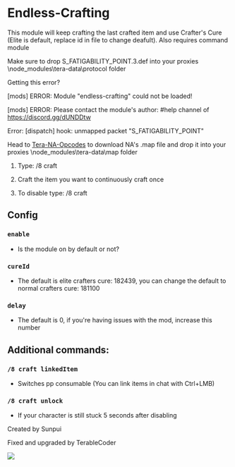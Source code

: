 # Endless-Crafting

This module will keep crafting the last crafted item and use Crafter's Cure (Elite is default, replace id in file to change deafult). 
Also requires command module

Make sure to drop S_FATIGABILITY_POINT.3.def into your proxies \node_modules\tera-data\protocol folder

Getting this error?

[mods] ERROR: Module "endless-crafting" could not be loaded!

[mods] ERROR: Please contact the module's author: #help channel of https://discord.gg/dUNDDtw

Error: [dispatch] hook: unmapped packet "S_FATIGABILITY_POINT"

Head to [Tera-NA-Opcodes](https://github.com/TerableCoder/Tera-NA-Opcodes) to download NA's .map file and drop it into your proxies \node_modules\tera-data\map folder

1. Type: /8 craft

2. Craft the item you want to continuously craft once

3. To disable type: /8 craft

## Config
### `enable`
- Is the module on by default or not?
### `cureId`
- The default is elite crafters cure: 182439, you can change the default to normal crafters cure: 181100
### `delay`
- The default is 0, if you're having issues with the mod, increase this number

## Additional commands:
### `/8 craft linkedItem` 
- Switches pp consumable (You can link items in chat with Ctrl+LMB)

### `/8 craft unlock` 
- If your character is still stuck 5 seconds after disabling

Created by Sunpui

Fixed and upgraded by TerableCoder

![](https://i.imgur.com/SAK7HP1.gif)